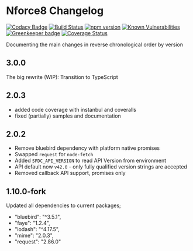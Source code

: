 # Nforce8 Changelog

[![Codacy Badge](https://api.codacy.com/project/badge/Grade/719bc9f8685247fc8fdac704e596ee67)](https://www.codacy.com/app/Stwissel/nforce8?utm_source=github.com&utm_medium=referral&utm_content=Stwissel/nforce8&utm_campaign=Badge_Grade)
[![Build Status](https://secure.travis-ci.org/Stwissel/nforce8.png)](https://travis-ci.org/Stwissel/nforce8)
[![npm version](https://badge.fury.io/js/nforce8.svg)](https://badge.fury.io/js/nforce8)
[![Known Vulnerabilities](https://snyk.io/test/github/Stwissel/nforce8/badge.svg?targetFile=package.json)](https://snyk.io/test/github/Stwissel/nforce8?targetFile=package.json)
[![Greenkeeper badge](https://badges.greenkeeper.io/Stwissel/nforce8.svg)](https://greenkeeper.io/)
[![Coverage Status](https://coveralls.io/repos/github/Stwissel/nforce8/badge.svg?branch=master)](https://coveralls.io/github/Stwissel/nforce8?branch=master)

Documenting the main changes in reverse chronological order by version

## 3.0.0

The big rewrite (WIP): Transition to TypeScript

## 2.0.3

- added code coverage with instanbul and coveralls
- fixed (partially) samples and documentation

## 2.0.2

- Remove bluebird dependency with platform native promises
- Swapped `request` for `node-fetch`
- Added `SFDC_API_VERSION` to read API Version from environment
- API default now `v42.0` - only fully qualified version strings are accepted
- Removed callback API support, promises only

## 1.10.0-fork

Updated all dependencies to current packages;

- "bluebird": "^3.5.1",
- "faye": "1.2.4",
- "lodash": "^4.17.5",
- "mime": "2.0.3",
- "request": "2.86.0"
